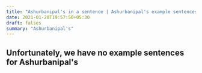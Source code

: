 ```yaml
---
title: "Ashurbanipal's in a sentence | Ashurbanipal's example sentences"
date: 2021-01-20T19:57:50+05:30
draft: falses
summary: "Ashurbanipal's"
---
```

## Unfortunately, we have no example sentences for Ashurbanipal's                 
